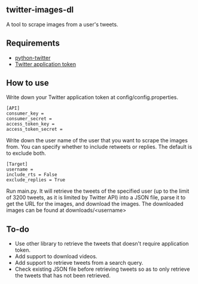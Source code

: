 ## twitter-images-dl
A tool to scrape images from a user's tweets.

## Requirements
 - [python-twitter](https://pypi.org/project/python-twitter/)
 - [Twitter application token](https://python-twitter.readthedocs.io/en/latest/getting_started.html)

## How to use
Write down your Twitter application token at config/config.properties.

    [API]
    consumer_key =
    consumer_secret =
    access_token_key =
    access_token_secret =

Write down the user name of the user that you want to scrape the images from.
You can specify whether to include retweets or replies. The default is to exclude both.

    [Target]
    username = 
    include_rts = False
    exclude_replies = True
Run main.py. It will retrieve the tweets of the specified user (up to the limit of 3200 tweets, as it is limited by Twitter API) into a JSON file, parse it to get the URL for the images, and download the images. The downloaded images can be found at downloads/&lt;username&gt;

## To-do
 - Use other library to retrieve the tweets that doesn't require application token. 
 - Add support to download videos.
 - Add support to retrieve tweets from a search query.
 - Check existing JSON file before retrieving tweets so as to only retrieve the tweets that has not been retrieved.
